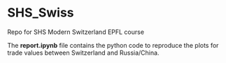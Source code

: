 # SHS_Swiss
Repo for SHS Modern Switzerland EPFL course 

The **report.ipynb** file contains the python code to reproduce the plots for trade values between Switzerland and Russia/China.
